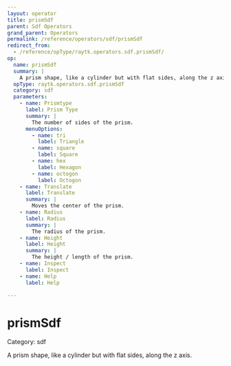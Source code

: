 ```yaml
---
layout: operator
title: prismSdf
parent: Sdf Operators
grand_parent: Operators
permalink: /reference/operators/sdf/prismSdf
redirect_from:
  - /reference/opType/raytk.operators.sdf.prismSdf/
op:
  name: prismSdf
  summary: |
    A prism shape, like a cylinder but with flat sides, along the z axis.
  opType: raytk.operators.sdf.prismSdf
  category: sdf
  parameters:
    - name: Prismtype
      label: Prism Type
      summary: |
        The number of sides of the prism.
      menuOptions:
        - name: tri
          label: Triangle
        - name: square
          label: Square
        - name: hex
          label: Hexagon
        - name: octogon
          label: Octogon
    - name: Translate
      label: Translate
      summary: |
        Moves the center of the prism.
    - name: Radius
      label: Radius
      summary: |
        The radius of the prism.
    - name: Height
      label: Height
      summary: |
        The height / length of the prism.
    - name: Inspect
      label: Inspect
    - name: Help
      label: Help

---
```


# prismSdf

Category: sdf



A prism shape, like a cylinder but with flat sides, along the z axis.